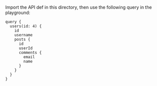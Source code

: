 Import the API def in this directory, then use the following query in the playground:


```
query {
  users(id: 4) {
    id
    username
    posts {
      id
      userId
      comments {
        email
        name
      }
    }
  }
}
```